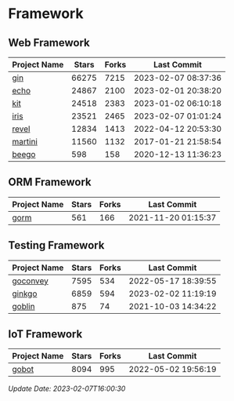 # Framework

## Web Framework
| Project Name | Stars | Forks | Last Commit |
| ------------ | ----- | ----- | ----------- |
| [gin](https://github.com/gin-gonic/gin) | 66275 | 7215 | 2023-02-07 08:37:36 |
| [echo](https://github.com/labstack/echo) | 24867 | 2100 | 2023-02-01 20:38:20 |
| [kit](https://github.com/go-kit/kit) | 24518 | 2383 | 2023-01-02 06:10:18 |
| [iris](https://github.com/kataras/iris) | 23521 | 2465 | 2023-02-07 01:01:24 |
| [revel](https://github.com/revel/revel) | 12834 | 1413 | 2022-04-12 20:53:30 |
| [martini](https://github.com/go-martini/martini) | 11560 | 1132 | 2017-01-21 21:58:54 |
| [beego](https://github.com/astaxie/beego) | 598 | 158 | 2020-12-13 11:36:23 |

## ORM Framework
| Project Name | Stars | Forks | Last Commit |
| ------------ | ----- | ----- | ----------- |
| [gorm](https://github.com/jinzhu/gorm) | 561 | 166 | 2021-11-20 01:15:37 |

## Testing Framework
| Project Name | Stars | Forks | Last Commit |
| ------------ | ----- | ----- | ----------- |
| [goconvey](https://github.com/smartystreets/goconvey) | 7595 | 534 | 2022-05-17 18:39:55 |
| [ginkgo](https://github.com/onsi/ginkgo) | 6859 | 594 | 2023-02-02 11:19:19 |
| [goblin](https://github.com/franela/goblin) | 875 | 74 | 2021-10-03 14:34:22 |

## IoT Framework
| Project Name | Stars | Forks | Last Commit |
| ------------ | ----- | ----- | ----------- |
| [gobot](https://github.com/hybridgroup/gobot) | 8094 | 995 | 2022-05-02 19:56:19 |

*Update Date: 2023-02-07T16:00:30*
